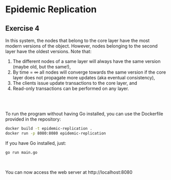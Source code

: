 # Epidemic Replication
## Exercise 4
In this system, the nodes that belong to the core layer have the most modern versions of the object. 
However, nodes belonging to the second layer have the oldest versions. 
Note that:
1. The different nodes of a same layer will always have the same version (maybe old, but the same!), 
2. By time = ∞ all nodes will converge towards the same version if the core layer does not propagate more updates (aka eventual consistency), 
3. The clients issue update transactions to the core layer, and 
4. Read-only transactions can be performed on any layer.

<br>
<br>

To run the program without having Go installed, you can use the Dockerfile provided in the repository:
```bash
docker build -t epidemic-replication .
docker run -p 8080:8080 epidemic-replication
```

If you have Go installed, just:
```bash
go run main.go
```
<br>

You can now access the web server at http://localhost:8080
